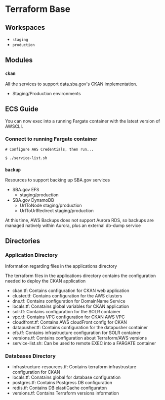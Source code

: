 # Terraform Base

## Workspaces

- `staging`
- `production`

## Modules

### `ckan`

All the services to support data.sba.gov's CKAN implementation.

- Staging/Production environments

## ECS Guide

You can now exec into a running Fargate container with the latest version of AWSCLI.

### Connect to running Fargate container

```
# Configure AWS Credentials, then run...

$ ./service-list.sh
```

### `backup`

Resources to support backing up SBA.gov services

- SBA.gov EFS
  - staging/production
- SBA.gov DynamoDB
  - UrlToNode staging/production
  - UrlToUrlRedirect staging/production

At this time, AWS Backups does not support Aurora RDS, so backups are managed natively within Aurora, plus an external db-dump service

## Directories

### Application Directory

Information regarding files in the applications directory

The terraform files in the applications directory contains the configuration needed to deploy the CKAN application

- ckan.tf: Contains configuration for CKAN web application
- cluster.tf: Contains configuration for the AWS clusters
- dns.tf: Contains configuration for DomainName Service
- locals.tf: Conatains global variables for CKAN application 
- solr.tf: Contains configuration for the SOLR container
- vpc.tf: Contains VPC configuration for CKAN AWS VPC
- cloudfront.tf: Contains AWS cloudFront config for CKAN
- datapusher.tf: Contains configuration for the datapusher container  
- efs.tf: Contains infrastructure configuration for SOLR container 
- versions.tf: Contains configuration about Terraform/AWS versions
- service-list.sh: Can be used to remote EXEC into a FARGATE container

### Databases Directory

- infrastructure-resources.tf: Contains terraform infrastrusture configuration for CKAN 
- locals.tf: Conatains global for database configuration
- postgres.tf: Contains Postgress DB configuration 
- redis.tf: Contains DB elastiCache configuraton 
- versions.tf: Contains Terraform versions information

